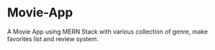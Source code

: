 # Movie-App
A Movie App using MERN Stack with various collection of genre, make favorites list and review system. 
